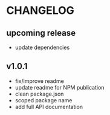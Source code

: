 # CHANGELOG

## upcoming release

- update dependencies

## v1.0.1

- fix/improve readme
- update readme for NPM publication
- clean package.json
- scoped package name
- add full API documentation
